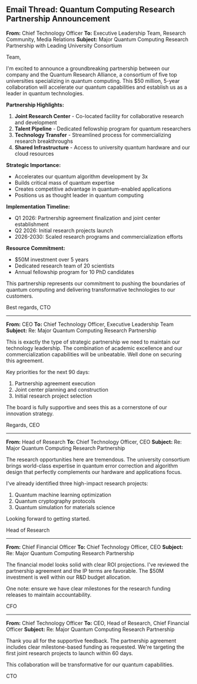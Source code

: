 ## Email Thread: Quantum Computing Research Partnership Announcement

**From:** Chief Technology Officer
**To:** Executive Leadership Team, Research Community, Media Relations
**Subject:** Major Quantum Computing Research Partnership with Leading University Consortium

Team,

I'm excited to announce a groundbreaking partnership between our company and the Quantum Research Alliance, a consortium of five top universities specializing in quantum computing. This $50 million, 5-year collaboration will accelerate our quantum capabilities and establish us as a leader in quantum technologies.

**Partnership Highlights:**
1. **Joint Research Center** - Co-located facility for collaborative research and development
2. **Talent Pipeline** - Dedicated fellowship program for quantum researchers
3. **Technology Transfer** - Streamlined process for commercializing research breakthroughs
4. **Shared Infrastructure** - Access to university quantum hardware and our cloud resources

**Strategic Importance:**
- Accelerates our quantum algorithm development by 3x
- Builds critical mass of quantum expertise
- Creates competitive advantage in quantum-enabled applications
- Positions us as thought leader in quantum computing

**Implementation Timeline:**
- Q1 2026: Partnership agreement finalization and joint center establishment
- Q2 2026: Initial research projects launch
- 2026-2030: Scaled research programs and commercialization efforts

**Resource Commitment:**
- $50M investment over 5 years
- Dedicated research team of 20 scientists
- Annual fellowship program for 10 PhD candidates

This partnership represents our commitment to pushing the boundaries of quantum computing and delivering transformative technologies to our customers.

Best regards,
CTO

---

**From:** CEO
**To:** Chief Technology Officer, Executive Leadership Team
**Subject:** Re: Major Quantum Computing Research Partnership

This is exactly the type of strategic partnership we need to maintain our technology leadership. The combination of academic excellence and our commercialization capabilities will be unbeatable. Well done on securing this agreement.

Key priorities for the next 90 days:
1. Partnership agreement execution
2. Joint center planning and construction
3. Initial research project selection

The board is fully supportive and sees this as a cornerstone of our innovation strategy.

Regards,
CEO

---

**From:** Head of Research
**To:** Chief Technology Officer, CEO
**Subject:** Re: Major Quantum Computing Research Partnership

The research opportunities here are tremendous. The university consortium brings world-class expertise in quantum error correction and algorithm design that perfectly complements our hardware and applications focus.

I've already identified three high-impact research projects:
1. Quantum machine learning optimization
2. Quantum cryptography protocols
3. Quantum simulation for materials science

Looking forward to getting started.

Head of Research

---

**From:** Chief Financial Officer
**To:** Chief Technology Officer, CEO
**Subject:** Re: Major Quantum Computing Research Partnership

The financial model looks solid with clear ROI projections. I've reviewed the partnership agreement and the IP terms are favorable. The $50M investment is well within our R&D budget allocation.

One note: ensure we have clear milestones for the research funding releases to maintain accountability.

CFO

---

**From:** Chief Technology Officer
**To:** CEO, Head of Research, Chief Financial Officer
**Subject:** Re: Major Quantum Computing Research Partnership

Thank you all for the supportive feedback. The partnership agreement includes clear milestone-based funding as requested. We're targeting the first joint research projects to launch within 60 days.

This collaboration will be transformative for our quantum capabilities.

CTO
